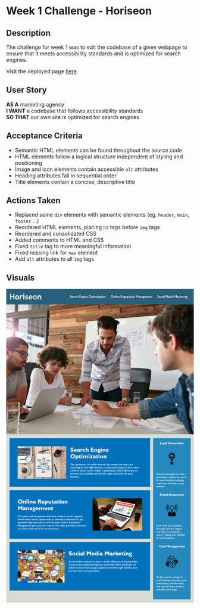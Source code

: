 # Week 1 Challenge - Horiseon

## Description

The challenge for week 1 was to edit the codebase of a given webpage to ensure that it meets accessibility standards and is optimized for search engines.

Visit the deployed page [here](https://yaszmoon.github.io/FEWDB-week01/).

## User Story

**AS A** marketing agency\
**I WANT** a codebase that follows accessibility standards\
**SO THAT** our own site is optimized for search engines

## Acceptance Criteria

* Semantic HTML elements can be found throughout the source code
* HTML elements follow a logical structure independent of styling and positioning
* Image and icon elements contain accessible `alt` attributes
* Heading attributes fall in sequential order
* Title elements contain a concise, descriptive title

## Actions Taken
* Replaced some `div` elements with semantic elements (eg. `header`, `main`, `footer` ...)
* Reordered HTML elements, placing `h2` tags before `img` tags
* Reordered and consolidated CSS
* Added comments to HTML and CSS
* Fixed `title` tag to more meaningful information
* Fixed missing link for `nav` element
* Add `alt` attributes to all `img` tags

## Visuals

![Horiseon Webpage](./assets/images/screenshot.png)
